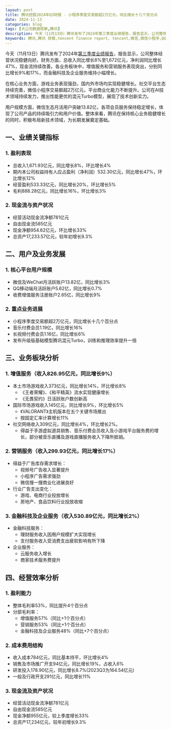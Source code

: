 ```yaml
---
layout: post
title: 腾讯控股2024年Q3财报 - 小程序季度交易额超2万亿元，同比增长十几个百分点
date: 2024-11-13
categories: blog
tags: [大公司数据观察,腾讯]
description: 今天（11月13日）腾讯发布了2024年第三季度业绩报告，报告显示，公司整体经营状况稳健向好。财务方面，总收入同比增长8%至1,672亿元，净利润同比增长47%，现金流持续改善。各业务板块中，增值服务和营销服务表现突出，分别同比增长9%和17%，而金融科技及企业服务维持小幅增长。
keywords: 腾讯,腾讯 财报,tencent finance report, tencent,微信,微信小程序,QQ,视频号
---
```


今天（11月13日）腾讯发布了2024年[第三季度业绩报告](https://www.tencent.com/zh-cn/investors/quarter-result.html)，报告显示，公司整体经营状况稳健向好。财务方面，总收入同比增长8%至1,672亿元，净利润同比增长47%，现金流持续改善。各业务板块中，增值服务和营销服务表现突出，分别同比增长9%和17%，而金融科技及企业服务维持小幅增长。

在核心业务方面，游戏业务表现强劲，国内外市场均实现稳健增长。社交平台生态持续完善，微信小程序交易额超2万亿元，平台商业化能力不断提升。公司在AI技术领域持续发力，推出性能更优的混元Turbo模型，展现了技术创新实力。

用户规模方面，微信生态月活用户突破13.82亿，各项会员服务保持稳定增长，体现了公司产品的持续吸引力和用户价值。整体来看，腾讯在保持核心业务稳健增长的同时，积极布局新技术领域，为长期发展奠定基础。


## 一、业绩关键指标

### 1. 盈利表现

- 总收入1,671.93亿元，同比增长8%，环比增长4%
- 期内本公司权益持有人应占盈利（净利润）532.30亿元，同比增长47%，环比增长12%
- 经营盈利533.33亿元，同比增长20%，环比增长5%
- 毛利888.28亿元，同比增长16%，环比增长3%

### 2. 现金流与资产状况

- 经营活动现金流净额781亿元
- 自由现金流585亿元
- 现金净额954.62亿元，环比增长33%
- 总资产17,233.57亿元，较年初增长9.3%

## 二、用户及业务发展

### 1. 核心平台用户规模

- 微信及WeChat月活跃账户13.82亿，同比增长3%
- QQ移动端月活跃账户5.62亿，同比增长0.7%
- 收费增值服务注册账户2.65亿，同比增长9%

### 2. 重点业务进展

- 小程序季度交易额超2万亿元，同比增长十几个百分点
- 音乐付费会员1.19亿，同比增长16%
- 长视频付费会员1.16亿，同比增长6%
- 发布升级版基础模型腾讯混元Turbo，训练和推理效率提升一倍

## 三、业务板块分析

### 1. 增值服务（收入826.95亿元，同比增长9%）

- 本土市场游戏收入373亿元，同比增长14%，环比增长8%
    - 《王者荣耀》、《和平精英》流水实现健康增长
    - 《无畏契约》日活跃账户数创新高
- 国际市场游戏收入145亿元，同比增长9%，环比增长5%
    - 《VALORANT》主机版本在五个关键市场推出
    - 按固定汇率计算增长11%
- 社交网络收入309亿元，同比增长4%，环比增长2%。
    - 得益于手游虚拟道具销售、音乐付费会员收入及小游戏平台服务费的增长，部分被音乐直播及游戏直播服务收入下降所抵销。

### 2. 营销服务（收入299.93亿元，同比增长17%）

- 得益于广告库存需求增长：
    - 视频号广告收入显著提升
    - 小程序广告需求强劲
    - 微信搜一搜商业化进展良好
- 行业广告支出变化：
    - 游戏、电商行业投放增长
    - 房地产、食品饮料行业投放收缩

### 3. 金融科技及企业服务（收入530.89亿元，同比增长2%）

- 金融科技服务：
    - 理财服务收入因用户规模扩大实现增长
    - 支付服务收入受消费支出疲软影响有所下降
- 企业服务：
    - 云服务收入增长
    - 商家技术服务费提升

## 四、经营效率分析

### 1. 盈利能力

- 整体毛利率53%，同比提升4个百分点
- 分部毛利率：
    - 增值服务57%（同比+1个百分点）
    - 营销服务53%（同比+1个百分点）
    - 金融科技及企业服务48%（同比+7个百分点）

### 2. 成本费用结构

- 收入成本784亿元，同比基本持平，环比增长4%
- 销售及市场推广开支94亿元，同比增长19%，占收入6%
- 研发投入178.90亿元，同比增长8.7%(2023Q3为164.54亿元)
- 一般及行政开支291亿元，同比增长11%

### 3. 现金流及资产状况

- 经营活动现金流净额781亿元
- 自由现金流585亿元
- 现金净额955亿元，较上季度增长33%
- 总资产17,234亿元，较年初增长9.3%

